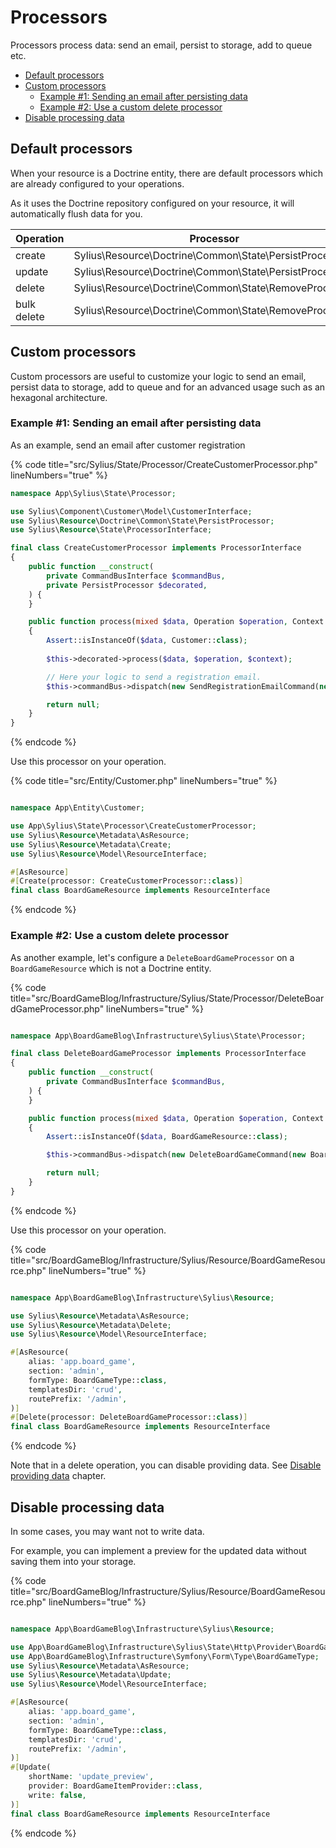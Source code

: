 # Processors

Processors process data: send an email, persist to storage, add to queue etc.

<!-- TOC -->
* [Default processors](#default-processors)
* [Custom processors](#custom-processors)
  * [Example #1: Sending an email after persisting data](#example-1-sending-an-email-after-persisting-data)
  * [Example #2: Use a custom delete processor](#example-2-use-a-custom-delete-processor)
* [Disable processing data](#disable-processing-data)
<!-- TOC -->

## Default processors

When your resource is a Doctrine entity, there are default processors which are already configured to your operations.

As it uses the Doctrine repository configured on your resource, it will automatically flush data for you.

| Operation   | Processor                                              |
|-------------|--------------------------------------------------------|
| create      | Sylius\Resource\Doctrine\Common\State\PersistProcessor |
| update      | Sylius\Resource\Doctrine\Common\State\PersistProcessor |
| delete      | Sylius\Resource\Doctrine\Common\State\RemoveProcessor  |
| bulk delete | Sylius\Resource\Doctrine\Common\State\RemoveProcessor  |

## Custom processors

Custom processors are useful to customize your logic to send an email, persist data to storage, add to queue and for an advanced usage such as an hexagonal architecture.

### Example #1: Sending an email after persisting data

As an example, send an email after customer registration

{% code title="src/Sylius/State/Processor/CreateCustomerProcessor.php" lineNumbers="true" %}
```php
namespace App\Sylius\State\Processor;

use Sylius\Component\Customer\Model\CustomerInterface;
use Sylius\Resource\Doctrine\Common\State\PersistProcessor;
use Sylius\Resource\State\ProcessorInterface;

final class CreateCustomerProcessor implements ProcessorInterface
{
    public function __construct(
        private CommandBusInterface $commandBus,
        private PersistProcessor $decorated,
    ) {
    }

    public function process(mixed $data, Operation $operation, Context $context): mixed
    {
        Assert::isInstanceOf($data, Customer::class);
        
        $this->decorated->process($data, $operation, $context);

        // Here your logic to send a registration email.
        $this->commandBus->dispatch(new SendRegistrationEmailCommand(new CustomerId($data->id)));

        return null;
    }
}
```
{% endcode %}

Use this processor on your operation.

{% code title="src/Entity/Customer.php" lineNumbers="true" %}
```php

namespace App\Entity\Customer;

use App\Sylius\State\Processor\CreateCustomerProcessor;
use Sylius\Resource\Metadata\AsResource;
use Sylius\Resource\Metadata\Create;
use Sylius\Resource\Model\ResourceInterface;

#[AsResource]
#[Create(processor: CreateCustomerProcessor::class)]
final class BoardGameResource implements ResourceInterface
```
{% endcode %}

### Example #2: Use a custom delete processor

As another example, let's configure a `DeleteBoardGameProcessor` on a `BoardGameResource` which is not a Doctrine entity.

{% code title="src/BoardGameBlog/Infrastructure/Sylius/State/Processor/DeleteBoardGameProcessor.php" lineNumbers="true" %}
```php

namespace App\BoardGameBlog\Infrastructure\Sylius\State\Processor;

final class DeleteBoardGameProcessor implements ProcessorInterface
{
    public function __construct(
        private CommandBusInterface $commandBus,
    ) {
    }

    public function process(mixed $data, Operation $operation, Context $context): mixed
    {
        Assert::isInstanceOf($data, BoardGameResource::class);

        $this->commandBus->dispatch(new DeleteBoardGameCommand(new BoardGameId($data->id)));

        return null;
    }
}
```
{% endcode %}

Use this processor on your operation.

{% code title="src/BoardGameBlog/Infrastructure/Sylius/Resource/BoardGameResource.php" lineNumbers="true" %}
```php

namespace App\BoardGameBlog\Infrastructure\Sylius\Resource;

use Sylius\Resource\Metadata\AsResource;
use Sylius\Resource\Metadata\Delete;
use Sylius\Resource\Model\ResourceInterface;

#[AsResource(
    alias: 'app.board_game',
    section: 'admin',
    formType: BoardGameType::class,
    templatesDir: 'crud',
    routePrefix: '/admin',
)]
#[Delete(processor: DeleteBoardGameProcessor::class)]
final class BoardGameResource implements ResourceInterface
```
{% endcode %}

Note that in a delete operation, you can disable providing data.
See [Disable providing data](providers.md#disable-providing-data) chapter.

## Disable processing data

In some cases, you may want not to write data.

For example, you can implement a preview for the updated data without saving them into your storage.

{% code title="src/BoardGameBlog/Infrastructure/Sylius/Resource/BoardGameResource.php" lineNumbers="true" %}
```php

namespace App\BoardGameBlog\Infrastructure\Sylius\Resource;

use App\BoardGameBlog\Infrastructure\Sylius\State\Http\Provider\BoardGameItemProvider;
use App\BoardGameBlog\Infrastructure\Symfony\Form\Type\BoardGameType;
use Sylius\Resource\Metadata\AsResource;
use Sylius\Resource\Metadata\Update;
use Sylius\Resource\Model\ResourceInterface;

#[AsResource(
    alias: 'app.board_game',
    section: 'admin',
    formType: BoardGameType::class,
    templatesDir: 'crud',
    routePrefix: '/admin',
)]
#[Update(
    shortName: 'update_preview',
    provider: BoardGameItemProvider::class,
    write: false,    
)]
final class BoardGameResource implements ResourceInterface
```
{% endcode %}
